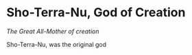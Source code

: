 # Sho-Terra-Nu, God of Creation

*The Great All-Mother of creation*

Sho-Terra-Nu, was the original god